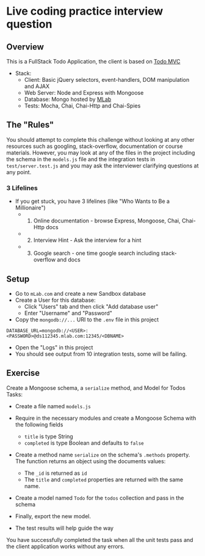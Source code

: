 Live coding practice interview question
=======================================

## Overview

This is a FullStack Todo Application, the client is based on [Todo MVC](http://todomvc.com/)

- Stack:
  - Client: Basic jQuery selectors, event-handlers, DOM manipulation and AJAX
  - Web Server: Node and Express with Mongoose 
  - Database: Mongo hosted by [MLab](mlab.com)
  - Tests: Mocha, Chai, Chai-Http and Chai-Spies

## The "Rules"

You should attempt to complete this challenge without looking at any other resources such as googling, stack-overflow, documentation or course materials. However, you may look at any of the files in the project including the schema in the `models.js` file and the integration tests in `test/server.test.js` and you may ask the interviewer clarifying questions at any point.

### 3 Lifelines
- If you get stuck, you have 3 lifelines (like "Who Wants to Be a Millionaire")
  - 1) Online documentation - browse Express, Mongoose, Chai, Chai-Http docs
  - 2) Interview Hint - Ask the interview for a hint
  - 3) Google search - one time google search including stack-overflow and docs

## Setup

- Go to `mLab.com` and create a new Sandbox database
- Create a User for this database:  
  - Click "Users" tab and then click "Add database user"
  - Enter "Username" and "Password"
- Copy the `mongodb://...` URI to the `.env` file in this project

```
DATABASE_URL=mongodb://<USER>:<PASSWORD>@ds112345.mlab.com:12345/<DBNAME>
```

- Open the "Logs" in this project
- You should see output from 10 integration tests, some will be failing.

## Exercise

Create a Mongoose schema, a `serialize` method, and Model for Todos
Tasks:
- Create a file named `models.js`
- Require in the necessary modules and create a Mongoose Schema with the following fields
  - `title` is type String
  - `completed` is type Boolean and defaults to `false`
- Create a method name `serialize` on the schema's `.methods` property. The function returns an object using the documents values:
  - The `_id` is returned as `id`
  - The `title` and `completed` properties are returned with the same name.
- Create a model named `Todo` for the `todos` collection and pass in the schema 
- Finally, export the new model. 


- The test results will help guide the way

You have successfully completed the task when all the unit tests pass and the client application works without any errors.
